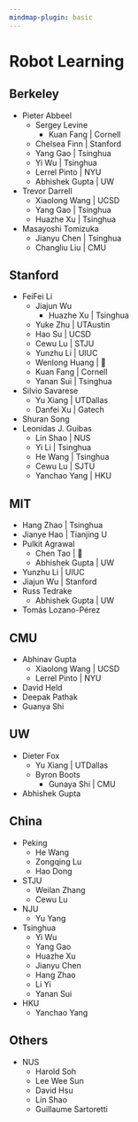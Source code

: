 ```yaml
---
mindmap-plugin: basic
---
```


# Robot Learning

## Berkeley
- Pieter Abbeel
	- Sergey Levine
		- Kuan Fang | Cornell
	- Chelsea Finn | Stanford
	- Yang Gao | Tsinghua
	- Yi Wu | Tsinghua
	- Lerrel Pinto | NYU
	- Abhishek Gupta | UW
- Trevor Darrell
	- Xiaolong Wang | UCSD
	- Yang Gao | Tsinghua
	- Huazhe Xu | Tsinghua
- Masayoshi Tomizuka
	- Jianyu Chen | Tsinghua
	- Changliu Liu | CMU

## Stanford
- FeiFei Li
	- Jiajun Wu
		- Huazhe Xu | Tsinghua
	- Yuke Zhu | UTAustin
	- Hao Su | UCSD
	- Cewu Lu | STJU
	- Yunzhu Li | UIUC
	- Wenlong Huang | 📖
	- Kuan Fang | Cornell
	- Yanan Sui | Tsinghua
- Silvio Savarese
	- Yu Xiang | UTDallas
	- Danfei Xu | Gatech
- Shuran Song
- Leonidas J. Guibas
	- Lin Shao | NUS
	- Yi Li | Tsinghua
	- He Wang | Tsinghua
	- Cewu Lu | SJTU
	- Yanchao Yang | HKU

## MIT
- Hang Zhao | Tsinghua
- Jianye Hao | Tianjing U
- Pulkit Agrawal
	- Chen Tao | 📖
	- Abhishek Gupta | UW
- Yunzhu Li | UIUC
- Jiajun Wu | Stanford
- Russ Tedrake
	- Abhishek Gupta | UW
- Tomás Lozano-Pérez

## CMU
- Abhinav Gupta
	- Xiaolong Wang | UCSD
	- Lerrel Pinto | NYU
- David Held
- Deepak Pathak
- Guanya Shi

## UW
- Dieter Fox
	- Yu Xiang | UTDallas
	- Byron Boots
		- Gunaya Shi | CMU
- Abhishek Gupta

## China
- Peking
	- He Wang
	- Zongqing Lu
	- Hao Dong
- STJU
	- Weilan Zhang
	- Cewu Lu
- NJU
	- Yu Yang
- Tsinghua
	- Yi Wu
	- Yang Gao
	- Huazhe Xu
	- Jianyu Chen
	- Hang Zhao
	- Li Yi
	- Yanan Sui
- HKU
	- Yanchao Yang

## Others
- NUS
	- Harold Soh
	- Lee Wee Sun
	- David Hsu
	- Lin Shao
	- Guillaume Sartoretti